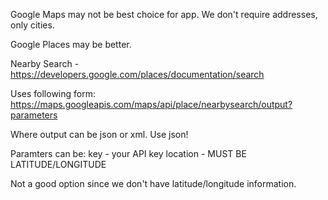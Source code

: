 Google Maps may not be best choice for app. We don't require addresses, only cities.

Google Places may be better.

Nearby Search - https://developers.google.com/places/documentation/search

Uses following form: https://maps.googleapis.com/maps/api/place/nearbysearch/output?parameters

Where output can be json or xml. Use json!

Paramters can be:
key - your API key
location - MUST BE LATITUDE/LONGITUDE

Not a good option since we don't have latitude/longitude information.